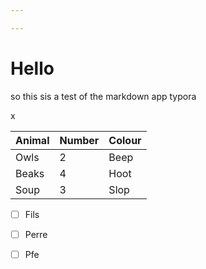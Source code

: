 ```yaml
---

---
```


# Hello

so this sis a test of the markdown app typora

x

| Animal | Number | Colour |
| ------ | ------ | ------ |
| Owls   | 2      | Beep   |
| Beaks  | 4      | Hoot   |
| Soup   | 3      | Slop   |

- [ ] Fils 
- [ ] Perre
- [ ] Pfe 

